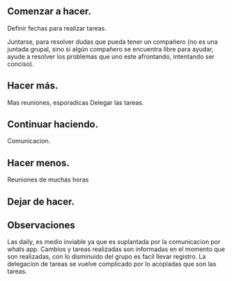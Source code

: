 ## Comenzar a hacer.

Definir fechas para realizar tareas.

Juntarse, para resolver dudas que pueda tener un compañero (no es una juntada grupal, sino si algún compañero se encuentra libre para ayudar, ayude a resolver los problemas que uno este afrontando, intentando ser conciso).

## Hacer más.

Mas reuniones, esporadicas
Delegar las tareas.

## Continuar haciendo.

Comunicacion.

## Hacer menos.

Reuniones de muchas horas

## Dejar de hacer.


## Observaciones
Las daily, es medio inviable ya que es suplantada por la comunicacion por whats app. Cambios y tareas realizadas son informadas en el momento que son realizadas, con lo disminuido del grupo es facil llevar registro.
La delegacion de tareas se vuelve complicado por lo acopladas que son las tareas. 
